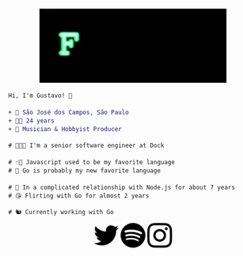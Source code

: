 <p align="center">
    <img height="150" src="https://github.com/un-versed/un-versed/blob/main/NvI.gif?raw=true"/>
</p>

```diff
Hi, I'm Gustavo! 👋

+ 📍 São José dos Campos, São Paulo
+ 🖖🏻 24 years
+ 🎼 Musician & Hobbyist Producer

# 👨🏻‍💻 I'm a senior software engineer at Dock

# ☝🏻 Javascript used to be my favorite language
# 🤔 Go is probably my new favorite language

# 💖 In a complicated relationship with Node.js for about 7 years
# 😘 Flirting with Go for almost 2 years

# 🐿️ Currently working with Go
```
<p align="center">
  <img height="50" src="./twitter.svg" href="https://twitter.com/_unvrsd">
  <img height="50" src="./spotify.svg" href="https://spoti.fi/3iqXYbO">
  <img height="50" src="./instagram.svg" href="https://www.instagram.com/unver.sed/">
</p>
